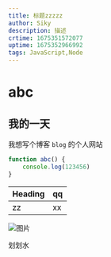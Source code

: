 ```yaml
---
title: 标题zzzzz
author: Siky
description: 描述
crtime: 1675351572077
uptime: 1675352966992
tags: JavaScript,Node
---
```


# abc
## 我的一天
我想写个博客 `blog` 的个人网站
``` js
function abc() {
    console.log(123456)
}
```

| Heading | qq |
| --- | --- |
| zz | xx |

![图片](https://gimg2.baidu.com/image_search/src=http%3A%2F%2Fimg.alicdn.com%2Fi3%2F912834461%2FO1CN01EvMn391ipBVo7p1xc_%21%21912834461.jpg&refer=http%3A%2F%2Fimg.alicdn.com&app=2002&size=f9999,10000&q=a80&n=0&g=0n&fmt=auto?sec=1677949062&t=97e463c4b9fce80a1d20db40f9c17a68)

划划水

